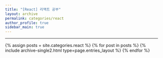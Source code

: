 ```yaml
---
title: "[React] 리액트 공부"
layout: archive
permalink: categories/react
author_profile: true
sidebar_main: true
---
```


<!-- 공백이 포함되어 있는 카테고리 이름의 경우 site.categories['a b c'] 이런식으로! -->

***

{% assign posts = site.categories.react %}
{% for post in posts %} {% include archive-single2.html type=page.entries_layout %} {% endfor %}